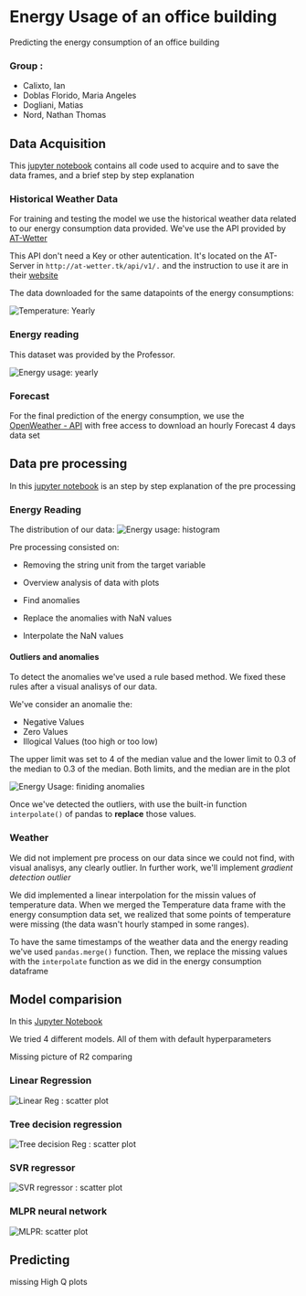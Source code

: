 # Energy Usage of an office building

Predicting the energy consumption of an office building

### Group : 

* Calixto, Ian 
* Doblas Florido, Maria Angeles
* Dogliani, Matias 
* Nord, Nathan Thomas 

## Data Acquisition 

This [jupyter notebook](https://github.com/matias-dogliani/energybuild/blob/master/DataSet_Weather.ipynb) 
contains all code used to acquire and to save the data frames, and a brief step by step explanation

### Historical Weather Data 

For training and testing the model we use the historical  weather data related to our energy consumption data provided.
We've  use the API provided by [AT-Wetter](http://at-wetter.tk/index.php?men=api)

This API don't need a Key or other autentication. It's located on the AT-Server in `http://at-wetter.tk/api/v1/.` 
and the instruction to use it are in their [website](http://at-wetter.tk/index.php?men=api) 

The data downloaded for the same datapoints of the energy consumptions: 

![Temperature: Yearly](https://github.com/matias-dogliani/energybuild/blob/master/Imgs/Weather_year.png)

### Energy reading 

This dataset was provided by the Professor. 


![Energy usage: yearly](https://github.com/matias-dogliani/energybuild/blob/master/Imgs/Energy_usage_year.png)

### Forecast

For the final prediction of the energy consumption, we use the [OpenWeather - API](https://openweathermap.org/api)
with free access to download an hourly Forecast 4 days data set


## Data pre processing 

In this [jupyter notebook](https://github.com/matias-dogliani/energybuild/blob/master/PreProcess_EnergyConsumption.ipynb) is an step by step explanation of the pre processing 

### Energy Reading 

The distribution of our data: 
![Energy usage: histogram](https://github.com/matias-dogliani/energybuild/blob/master/Imgs/Energy_usage_histogram.png)

Pre processing consisted on: 

* Removing the string unit from the target variable 

* Overview analysis of data with plots 

* Find anomalies 

* Replace the anomalies with NaN values 

* Interpolate the NaN values 


#### Outliers and anomalies 


To detect the anomalies we've used a rule based method. We fixed these rules after a visual analisys of our data. 

We've consider an anomalie the: 

* Negative Values
* Zero Values
* Illogical Values (too high
or too low)

The upper limit was set to 4  of the median value and the lower limit to 0.3 of the median to 0.3 of the median. Both limits, and the median are in the plot  

![Energy Usage: finiding anomalies](https://github.com/matias-dogliani/energybuild/blob/master/Imgs/Energy_usage_year_annotated.png)

Once we've detected the outliers, with use the built-in function `interpolate()` of pandas to **replace** those values. 

### Weather 

We did not implement pre process on our data since we could not find, with visual analisys, any clearly outlier. In further work, we'll implement *gradient detection outlier* 

We did implemented a linear interpolation for the missin values of temperature data.
When we merged the Temperature data frame with the energy consumption data set, we realized that 
some points of temperature were missing (the data wasn't hourly stamped in some ranges). 

To have the same timestamps of the weather data and the energy reading we've used `pandas.merge()` 
function. 
Then, we replace the missing values with the `interpolate` function as we did in the energy consumption dataframe 

## Model comparision 

In this [Jupyter Notebook](https://github.com/matias-dogliani/energybuild/blob/master/Training_Testing_model.ipynb)

We tried 4 different models. All of them with default hyperparameters 

Missing picture of R2 comparing 
### Linear Regression 

![Linear Reg : scatter plot](https://github.com/matias-dogliani/energybuild/blob/master/Imgs/linear_regression_model.png)


### Tree decision regression 

![Tree decision Reg : scatter plot](https://github.com/matias-dogliani/energybuild/blob/master/Imgs/tree_regressor_model.png)

### SVR regressor 
  
![SVR regressor : scatter plot](https://github.com/matias-dogliani/energybuild/blob/master/Imgs/SVLR_regressor_model.png)

### MLPR neural network 

![MLPR: scatter plot](https://github.com/matias-dogliani/energybuild/blob/master/Imgs/MLPR_regressor_model.png)

## Predicting 

missing High Q plots 

